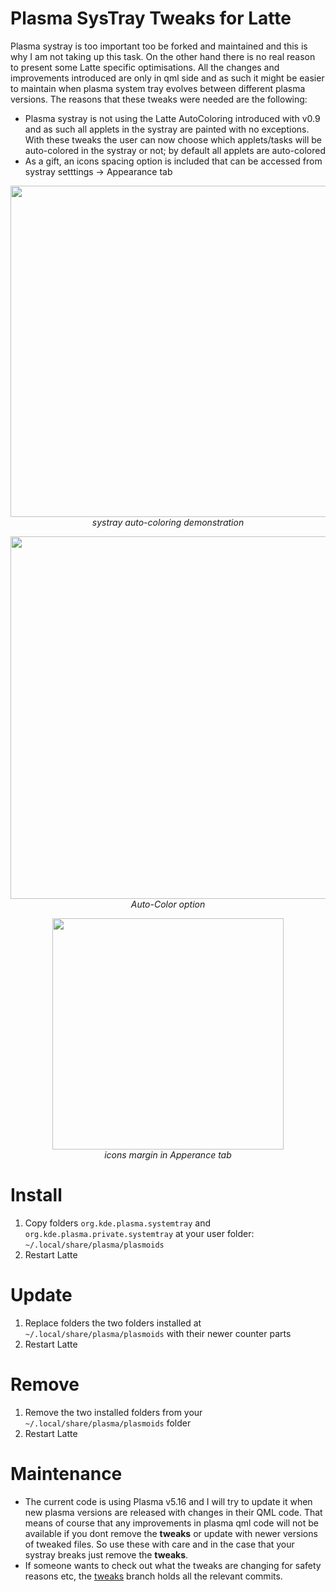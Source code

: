 # Plasma SysTray Tweaks for Latte

Plasma systray is too important too be forked and maintained and this is why I am not taking up this task. On the other hand there is no real reason to present some Latte specific optimisations. All the changes and improvements introduced are only in qml side and as such it might be easier to maintain when plasma system tray evolves between different plasma versions. The reasons that these tweaks were needed are the following:

* Plasma systray is not using the Latte AutoColoring introduced with v0.9 and as such all applets in the systray are painted with no exceptions. With these tweaks the user can now choose which applets/tasks will be auto-colored in the systray or not; by default all applets are auto-colored
* As a gift, an icons spacing option is included that can be accessed from systray setttings -> Appearance tab

<p align="center">
<img src="https://i.imgur.com/NBjthiP.gif" width="530"><br/>
<i>systray auto-coloring demonstration</i>
</p>

<p align="center">
<img src="https://i.imgur.com/AsiXvvZ.png" width="580"><br/>
<i>Auto-Color option</i>
</p>

<p align="center">
<img src="https://i.imgur.com/KPcrTNy.png" width="370"><br/>
<i>icons margin in Apperance tab</i>
</p>


# Install

1. Copy folders `org.kde.plasma.systemtray` and `org.kde.plasma.private.systemtray` at your user folder: `~/.local/share/plasma/plasmoids`
2. Restart Latte


# Update

1. Replace folders the two folders installed at `~/.local/share/plasma/plasmoids` with their newer counter parts
2. Restart Latte


# Remove

1. Remove the two installed folders from your `~/.local/share/plasma/plasmoids` folder
2. Restart Latte


# Maintenance

* The current code is using Plasma v5.16 and I will try to update it when new plasma versions are released with changes in their QML code. That means of course that any improvements in plasma qml code will not be available if you dont remove the **tweaks** or update with newer versions of tweaked files. So use these with care and in the case that your systray breaks just remove the **tweaks**. 
* If someone wants to check out what the tweaks are changing for safety reasons etc, the [tweaks](https://github.com/psifidotos/plasma-systray-latte-tweaks/commits/tweaks) branch holds all the relevant commits.
